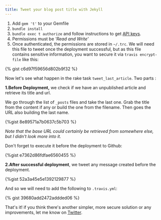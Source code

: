 ```yaml
---
title: Tweet your blog post title with Jekyll
---
```


1. Add `gem 't'` to your Gemfile
2. `bundle install`
3. `bundle exec t authorize` and follow instructions to get [API keys](https://apps.twitter.com/).
4. Permissions must be *'Read and Write'*
5. Once authenticated, the permissions are stored in `~/.trc`. We will need this file to tweet once the deployment successful, but as this file contains sensitive information, you want to secure it via `travis encrypt-file` like this:

{% gist c6d97f59656d802b9f32 %}

Now let's see what happen in the rake task `tweet_last_article`. Two parts :

**1.Before Deployment,** we check if we have an unpublished article and retrieve its title and url.

We go through the list of `_posts` files and take the last one. Grab the title from the content if any or build the one from the filename. Then goes the URL also building the last name.

{%gist 8e89571a7b0637c5b703 %}

*Note that the base URL could certainly be retrieved from somewhere else, but I didn't look more into it.*

Don't forget to execute it before the deployment to Github:

{%gist e7362d86fdfae6560455 %}

**2.After successful deployment**, we tweet any message created before the deployment.

{%gist 52a3a45e5e1392129877 %}

And so we will need to add the following to `.travis.yml`:

{% gist 39680add2472addded06 %}

That's it! if you think there's another simpler, more secure solution or any improvements, let me know on [Twitter](https://twitter.com/netbeatwork).
